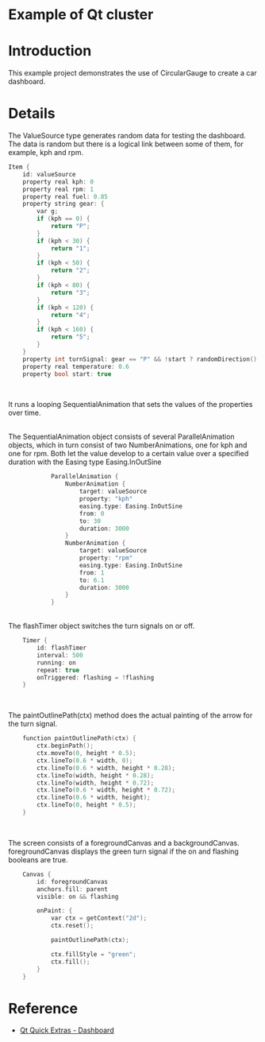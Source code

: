 # Example of Qt cluster

# Introduction
This example project demonstrates the use of CircularGauge to create a car dashboard.  

# Details

The ValueSource type generates random data for testing the dashboard. The data is random but there is a logical link between some of them, for example, kph and rpm.  

```c++
Item {
    id: valueSource
    property real kph: 0
    property real rpm: 1
    property real fuel: 0.85
    property string gear: {
        var g;
        if (kph == 0) {
            return "P";
        }
        if (kph < 30) {
            return "1";
        }
        if (kph < 50) {
            return "2";
        }
        if (kph < 80) {
            return "3";
        }
        if (kph < 120) {
            return "4";
        }
        if (kph < 160) {
            return "5";
        }
    }
    property int turnSignal: gear == "P" && !start ? randomDirection() : -1
    property real temperature: 0.6
    property bool start: true
```
<br>  

It runs a looping SequentialAnimation that sets the values of the properties over time.  
<br>  

The SequentialAnimation object consists of several ParallelAnimation objects, which in turn consist of two NumberAnimations, one for kph and one for rpm. Both let the value develop to a certain value over a specified duration with the Easing type Easing.InOutSine  
```c++
            ParallelAnimation {
                NumberAnimation {
                    target: valueSource
                    property: "kph"
                    easing.type: Easing.InOutSine
                    from: 0
                    to: 30
                    duration: 3000
                }
                NumberAnimation {
                    target: valueSource
                    property: "rpm"
                    easing.type: Easing.InOutSine
                    from: 1
                    to: 6.1
                    duration: 3000
                }
            }
```
<br>  
The flashTimer object switches the turn signals on or off.  

```c++
    Timer {
        id: flashTimer
        interval: 500
        running: on
        repeat: true
        onTriggered: flashing = !flashing
    }
```
<br>  

The paintOutlinePath(ctx) method does the actual painting of the arrow for the turn signal.  

```c++
    function paintOutlinePath(ctx) {
        ctx.beginPath();
        ctx.moveTo(0, height * 0.5);
        ctx.lineTo(0.6 * width, 0);
        ctx.lineTo(0.6 * width, height * 0.28);
        ctx.lineTo(width, height * 0.28);
        ctx.lineTo(width, height * 0.72);
        ctx.lineTo(0.6 * width, height * 0.72);
        ctx.lineTo(0.6 * width, height);
        ctx.lineTo(0, height * 0.5);
    }
```
<br>  

The screen consists of a foregroundCanvas and a backgroundCanvas. foregroundCanvas displays the green turn signal if the on and flashing booleans are true.  

```c++
    Canvas {
        id: foregroundCanvas
        anchors.fill: parent
        visible: on && flashing

        onPaint: {
            var ctx = getContext("2d");
            ctx.reset();

            paintOutlinePath(ctx);

            ctx.fillStyle = "green";
            ctx.fill();
        }
    }
```

# Reference
* [Qt Quick Extras - Dashboard](https://doc.qt.io/qt-5/qtquickextras-dashboard-example.html)